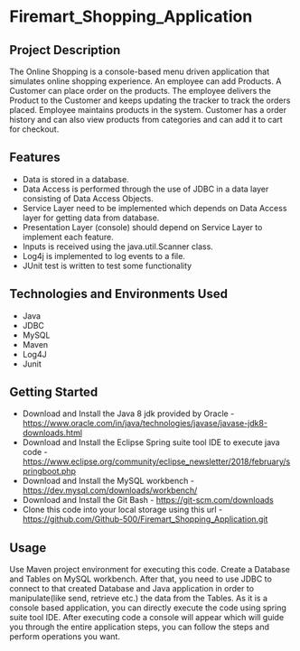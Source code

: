 # Firemart_Shopping_Application
## Project Description
The Online Shopping is a console-based menu driven application that simulates online shopping experience. An employee can add Products. A Customer can place order on the products. The employee delivers the Product to the Customer and keeps updating the tracker to track the orders placed. Employee maintains products in the system. Customer has a order history and can also view products from categories and can add it to cart for checkout.
## Features
* Data is stored in a database.
* Data Access is performed through the use of JDBC in a data layer consisting of Data Access Objects.
* Service Layer need to be implemented which depends on Data Access layer for getting data from database.
* Presentation Layer (console) should depend on Service Layer to implement each feature.
* Inputs is received using the java.util.Scanner class.
* Log4j is implemented to log events to a file.
* JUnit test is written to test some functionality
## Technologies and Environments Used
* Java
* JDBC
* MySQL
* Maven
* Log4J
* Junit
## Getting Started
* Download and Install the Java 8 jdk provided by Oracle - https://www.oracle.com/in/java/technologies/javase/javase-jdk8-downloads.html
* Download and Install the Eclipse Spring suite tool IDE to execute java code - https://www.eclipse.org/community/eclipse_newsletter/2018/february/springboot.php
* Download and Install the MySQL workbench - https://dev.mysql.com/downloads/workbench/
* Download and Install the Git Bash - https://git-scm.com/downloads
* Clone this code into your local storage using this url - https://github.com/Github-500/Firemart_Shopping_Application.git
## Usage
Use Maven project environment for executing this code. Create a Database and Tables on MySQL workbench. After that, you need to use JDBC to connect to that created Database and Java application in order to manipulate(like send, retrieve etc.) the data from the Tables. As it is a console based application, you can directly execute the code using spring suite tool IDE. After executing code a console will appear which will guide you through the entire application steps, you can follow the steps and perform operations you want. 
